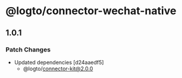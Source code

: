 # @logto/connector-wechat-native

## 1.0.1

### Patch Changes

- Updated dependencies [d24aaedf5]
  - @logto/connector-kit@2.0.0
